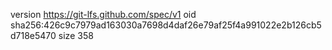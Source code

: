 version https://git-lfs.github.com/spec/v1
oid sha256:426c9c7979ad163030a7698d4daf26e79af25f4a991022e2b126cb5d718e5470
size 358
